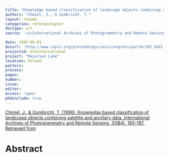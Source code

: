 ```yaml
---
title: "Knowledge based classification of landscape objects combining satellite and ancillary data."
authors: "Chmiel, J., & Gumbricht, T."
layout: resume
categories: refereechapter
doctype: url
source: '<i>International Archives of Photogrammetry and Remote Sensing</i>, 31(B4), 183–187'

date: 1996-06-01
doiurl: 'http://www.isprs.org/proceedings/xxxi/congress/part4/183_XXXI-part4.pdf'
projectid: kthinternational
project: "Mazurian Lake"
location: Poland
pattern:
process:
pages:
number:
issue:
editor:
access: 'open'
phdinclude: true
---
```


[Chmiel, J., & Gumbricht, T. (1996). Knowledge based classification of landscape objects combining satellite and ancillary data. International Archives of Photogrammetry and Remote Sensing, 31(B4), 183–187. Retrieved from](http://www.isprs.org/proceedings/xxxi/congress/part4/183_XXXI-part4.pdf)

<h1 class='foot-description'>Abstract</h1>

